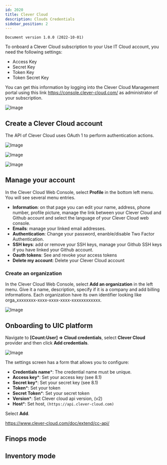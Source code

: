 ```yaml
---
id: 2020
title: Clever Cloud
description: Clouds Credentials
sidebar_position: 2
---
```


```
Document version 1.0.0 (2022-10-01)
```


To onboard a Clever Cloud subscription to your Use IT Cloud account, you need the following settings: 
* Access Key
* Secret Key
* Token Key
* Token Secret Key

You can get this information by logging into the Clever Cloud Management portal using this link  https://console.clever-cloud.com/  as administrator of your subscription. 

![Image](/img_UIC_Provider_Cred_Settings/cleverimage010.png#bordered)

## Create a Clever Cloud account
The API of Clever Cloud uses OAuth 1 to perform authentication actions. 

![Image](/img_UIC_Provider_Cred_Settings/cleverimage011.png#bordered)

![Image](/img_UIC_Provider_Cred_Settings/cleverimage012.png#bordered)

![Image](/img_UIC_Provider_Cred_Settings/cleverimage013.png#bordered)


## Manage your account
In the Clever Cloud Web Console, select **Profile** in the bottom left menu.
You will see several menu entries.
- **Information**: on that page you can edit your name, address, phone number, profile picture, manage the link between your Clever Cloud and Github account and select the language of your Clever Cloud web console.
- **Emails**: manage your linked email addresses.
- **Authentication**: Change your password, enanble/disable Two Factor Authentication.
- **SSH keys**: add or remove your SSH keys, manage your Github SSH keys if you have linked your Github account.
- **Oauth tokens**: See and revoke your access tokens
- **Delete my account**: Delete your Clever Cloud account

### Create an organization
In the Clever Cloud Web Console, select **Add an organization** in the left menu.
Give it a name, description, specify if it is a company and add billing informations.
Each organization have its own identifier looking like orga_xxxxxxxx-xxxx-xxxx-xxxx-xxxxxxxxxxxx.

![Image](/img_UIC_Provider_Cred_Settings/cleverimage014.png#bordered)

## Onboarding to UIC platform
Navigate to **[Count:User] => Cloud credentials**, select **Clever Cloud** provider and then click **Add credentials**.

![Image](/img_UIC_Provider_Cred_Settings/cleverimage015.png#bordered)

The settings screen has a form that allows you to configure:

- **Credentials name***: The credential name must be unique.
- **Access key***: Set your access key (see 8.1)
- **Secret key***: Set your secret key (see 8.1)
- **Token***: Set your token 
- **Secret Token***: Set your secret token 
- **Version***: Set Clever cloud api version, (v2)
- **Host***: Set host, ```(https://api.clever-cloud.com)```

Select **Add**.

https://www.clever-cloud.com/doc/extend/cc-api/



## Finops mode



## Inventory mode





